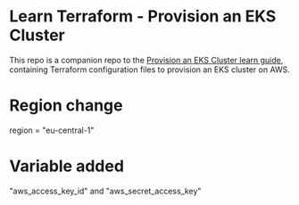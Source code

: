 # Learn Terraform - Provision an EKS Cluster

This repo is a companion repo to the [Provision an EKS Cluster learn guide](https://learn.hashicorp.com/terraform/kubernetes/provision-eks-cluster), containing
Terraform configuration files to provision an EKS cluster on AWS.

# Region change 
region = "eu-central-1"

# Variable added
"aws_access_key_id" and "aws_secret_access_key"